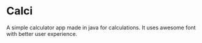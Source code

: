 # Calci
A simple calculator app made in java for calculations. It uses awesome font with better user experience. 


